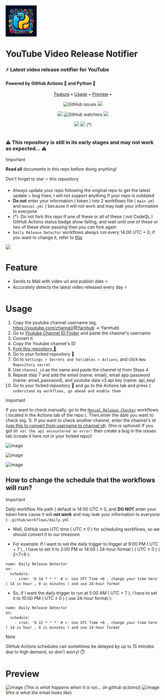 <picture><img align="center" src="https://raw.githubusercontent.com/peme969/youtube-release-notifier/main/updater.webp" width="20%"/></picture>

# YouTube Video Release Notifier

### ⚡️ Latest video release notifier for YouTube

#### Powered by GitHub Actions 🐙 and Python 🐍

<p align="center">
  <a href="#feature">Feature</a>
  •
  <a href="#usage">Usage</a>     
  •
  <a href="#preview">Preview</a>
  •
</p>
<p align="center">
  <img alt="GitHub issues" src="https://img.shields.io/github/issues/peme969/youtube-release-notifier?style=flat">
  <img src="https://img.shields.io/github/forks/peme969/youtube-release-notifier?style=flat">
<p align="center">
  <img src="https://img.shields.io/github/stars/peme969/youtube-release-notifier?style=flat">
  <img alt="GitHub watchers" src="https://img.shields.io/github/watchers/peme969/youtube-release-notifier?style=flat">
  <img src="https://img.shields.io/github/contributors/peme969/youtube-release-notifier?style=flat">
</p>
<p align="center">
  <a href="https://github.com/peme969/youtube-release-notifier/actions/workflows/daily.yml"><img src="https://github.com/peme969/youtube-release-notifier/actions/workflows/main.yml/badge.svg"></a>
  <a href="https://github.com/peme969/youtube-release-notifier/actions/workflows/manual.yml"><img src="https://github.com/peme969/youtube-release-notifier/actions/workflows/manual.yml/badge.svg"></a> (*)
</p>

#

### ⚠️ This repository is still in its early stages and may not work as expected... ⚠️
> [!IMPORTANT]
> **Read all** documents in this repo before doing anything!
> 
> Don't forget to star ⭐ this repository
> - Always update your repo following the original repo to get the latest update + bug fixes; I will not support anything if your repo is outdated
> - **Do not** enter your information ( token ) into 2 workflows file ( `main.yml` and `manual.yml` ) because it will not work and may leak your information to everyone
> - (*): Do not fork this repo if one of these or all of these ( not CodeQL ) GitHub Actions status badge show failing, and wait until one of these or two of these show passing then you can fork again
> - `Daily Release Detector` workflows always run every 14:00 UTC + 0; if you want to change it, refer to [this](https://github.com/gorouflex/DuoXPy/blob/main/README.md#how-to-change-the-schedule-that-the-workflows-will-run)
> <img src="https://i.imgur.com/htGeFlY.jpg">
  
# Feature 

- Sends to Mail with video url and publish date 🔥
- Accurately detects the latest video released every day ⚡

# Usage 

  1. Copy the youtube channel username (eg. https://youtube.com/channel/@Yarnhub -> Yarnhub)
  2. Go to [Youtube Channel ID Finder](https://www.streamweasels.com/tools/youtube-channel-id-and-user-id-convertor/) and paste the channel's username
  3. Convert it
  4. Copy the Youtube channel's ID
  5. [Fork this repository 🍴](https://github.com/peme969/youtube-release-notifier/fork)
  6. Go to your forked repository 🍴
  7. Go to `Settings > Secrets and Variables > Actions`, and click `New Repository secret`
  8. Use `channel_id` as the name and paste the channel id from Steps 4
  9. Repeat step 7 and add the email (name: email), email app password (name: email_password),  and youtube data v3 api key (name: api_key)
  10. Go to your forked repository 🍴 and go to the Actions tab and press `I understand my workflows, go ahead and enable them`

> [!IMPORTANT]
> If you want to check manually, go to the [`Manual Release Checker`](https://github.com/peme969/youtube-release-notifier/blob/main/.github/workflows/manual.yml) workflows ( located in the Actions tab of the repo ). Then,enter the date you want to check (eg. 1).
> If you want to check another channel, enter the channel's id [(use this to convert from username to channel id)](https://www.streamweasels.com/tools/youtube-channel-id-and-user-id-convertor/). (this is optional)
> If you got `Oh no! the api encountered an error!` then create a bug in the issues tab (create it here not in your forked repo)!

<p align="center">
  
  ![image](https://github.com/peme969/youtube-release-notifier/assets/136040410/c8a5884f-064e-4286-9451-df3019eb6d40)
  
  ![image](https://github.com/peme969/youtube-release-notifier/assets/136040410/78734658-1b9a-4b81-8c72-b300eb143bf3)
  
  ![image](https://github.com/peme969/youtube-release-notifier/assets/136040410/5911658c-4865-47d8-83a9-e5e2a9e86a86)
</p>

## How to change the schedule that the workflows will run?

> [!IMPORTANT]
Daily workflow file path ( default is 14:00 UTC ± 0, and **DO NOT** enter your token here cause it will **not work** and may leak your information to everyone ): `.github/workflows/daily.yml`

- Well, GitHub uses UTC time ( UTC ± 0 ) for scheduling workflows, so we should convert it to our timezone

- For example: If I want to set the daily trigger to trigger at 9:00 PM ( UTC + 7 ) , I have to set it to 2:00 PM or 14:00 ( 24-hour format ) ( UTC ± 0 ) ( 2+7=9 ):

```
name: Daily Release Detector
on:
  schedule:
    - cron: '0 14 * * *' # <- Use UTC Time +0 , change your time here ( 14 is hour , 0 is minutes ) and use 24-hour format
```
- So, if I want the daily trigger to run at 5:00 AM ( UTC + 7 ), I have to set it to 10:00 PM ( UTC ± 0 ) ( use 24-hour format ):

```
name: Daily Release Detector
on:
  schedule:
    - cron: '0 22 * * *' # <- Use UTC Time +0 , change your time here ( 14 is hour , 0 is minutes ) and use 24-hour format
```


> [!NOTE]
> GitHub Actions schedules can sometimes be delayed by up to 15 minutes due to high demand, so don’t worry! ⏱️

# Preview
![image](https://github.com/peme969/youtube-release-notifier/assets/136040410/0ba73cc3-b45a-4c77-9c15-ec049334533f)
(*This is what happens when it is run... (in github actions)*)
![image](https://github.com/peme969/youtube-release-notifier/assets/136040410/a9591997-6562-4f69-936a-d6529ce68d35)
(*this is what the email looks like*)
